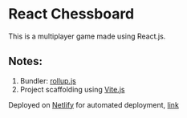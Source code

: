 # React Chessboard

This is a multiplayer game made using React.js.

## Notes:

1. Bundler: [rollup.js](https://rollupjs.org/guide/en/)
2. Project scaffolding using [Vite.js](https://vitejs.dev/)

Deployed on [Netlify](https://app.netlify.com/) for automated deployment, [link](https://zealous-wright-affb25.netlify.app/)